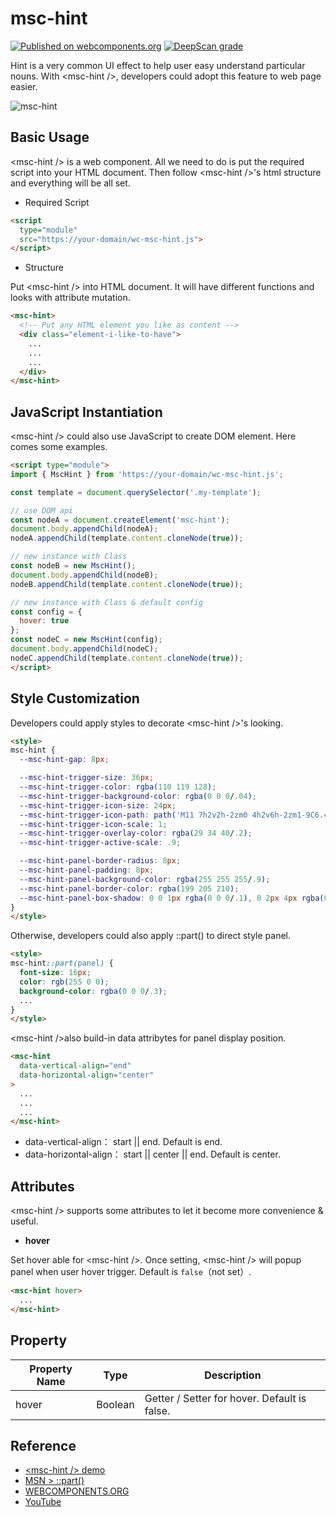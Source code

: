 # msc-hint

[![Published on webcomponents.org](https://img.shields.io/badge/webcomponents.org-published-blue.svg)](https://www.webcomponents.org/element/msc-hint) [![DeepScan grade](https://deepscan.io/api/teams/16372/projects/26354/branches/836448/badge/grade.svg)](https://deepscan.io/dashboard#view=project&tid=16372&pid=26354&bid=836448)

Hint is a very common UI effect to help user easy understand particular nouns. With &lt;msc-hint />, developers could adopt this feature to web page easier.

![msc-hint](https://github.com/meistudioli/msc-hint/assets/10822546/3d71761b-675a-4ac8-9af2-f0edd8cc370d)

## Basic Usage

&lt;msc-hint /> is a web component. All we need to do is put the required script into your HTML document. Then follow &lt;msc-hint />'s html structure and everything will be all set.

- Required Script

```html
<script
  type="module"
  src="https://your-domain/wc-msc-hint.js">        
</script>
```

- Structure

Put &lt;msc-hint /> into HTML document. It will have different functions and looks with attribute mutation.

```html
<msc-hint>
  <!-- Put any HTML element you like as content -->
  <div class="element-i-like-to-have">
    ...
    ...
    ...
  </div>
</msc-hint>
```

## JavaScript Instantiation

&lt;msc-hint /> could also use JavaScript to create DOM element. Here comes some examples.

```html
<script type="module">
import { MscHint } from 'https://your-domain/wc-msc-hint.js';

const template = document.querySelector('.my-template');

// use DOM api
const nodeA = document.createElement('msc-hint');
document.body.appendChild(nodeA);
nodeA.appendChild(template.content.cloneNode(true));

// new instance with Class
const nodeB = new MscHint();
document.body.appendChild(nodeB);
nodeB.appendChild(template.content.cloneNode(true));

// new instance with Class & default config
const config = {
  hover: true
};
const nodeC = new MscHint(config);
document.body.appendChild(nodeC);
nodeC.appendChild(template.content.cloneNode(true));
</script>
```

## Style Customization

Developers could apply styles to decorate &lt;msc-hint />'s looking.

```html
<style>
msc-hint {
  --msc-hint-gap: 8px;

  --msc-hint-trigger-size: 36px;
  --msc-hint-trigger-color: rgba(110 119 128);
  --msc-hint-trigger-background-color: rgba(0 0 0/.04);
  --msc-hint-trigger-icon-size: 24px;
  --msc-hint-trigger-icon-path: path('M11 7h2v2h-2zm0 4h2v6h-2zm1-9C6.48 2 2 6.48 2 12s4.48 10 10 10 10-4.48 10-10S17.52 2 12 2zm0 18c-4.41 0-8-3.59-8-8s3.59-8 8-8 8 3.59 8 8-3.59 8-8 8z');
  --msc-hint-trigger-icon-scale: 1;
  --msc-hint-trigger-overlay-color: rgba(29 34 40/.2);
  --msc-hint-trigger-active-scale: .9;

  --msc-hint-panel-border-radius: 8px;
  --msc-hint-panel-padding: 8px;
  --msc-hint-panel-background-color: rgba(255 255 255/.9);
  --msc-hint-panel-border-color: rgba(199 205 210);
  --msc-hint-panel-box-shadow: 0 0 1px rgba(0 0 0/.1), 0 2px 4px rgba(0 0 0/ .08);
}
</style>
```

Otherwise, developers could also apply ::part() to direct style panel.

```html
<style>
msc-hint::part(panel) {
  font-size: 16px;
  color: rgb(255 0 0);
  background-color: rgba(0 0 0/.3);
  ...
}
</style>
```

&lt;msc-hint />also build-in data attribytes for panel display position.

```html
<msc-hint
  data-vertical-align="end"
  data-horizontal-align="center"
>
  ...
  ...
  ...
</msc-hint>
```

- data-vertical-align： start || end. Default is end.
- data-horizontal-align： start || center || end. Default is center.

## Attributes

&lt;msc-hint /> supports some attributes to let it become more convenience & useful.

- **hover**

Set hover able for &lt;msc-hint />. Once setting, &lt;msc-hint /> will popup panel when user hover trigger. Default is `false`（not set）.

```html
<msc-hint hover>
  ...
</msc-hint>
```

## Property

| Property Name | Type | Description |
| ----------- | ----------- | ----------- |
| hover | Boolean | Getter / Setter for hover. Default is false. |


## Reference
- [&lt;msc-hint /> demo](https://blog.lalacube.com/mei/webComponent_msc-hint.html)
- [MSN > ::part()](https://developer.mozilla.org/en-US/docs/Web/CSS/::part)
- [WEBCOMPONENTS.ORG](https://www.webcomponents.org/element/msc-hint)
- [YouTube](https://youtu.be/N9pSjB1INxU)
